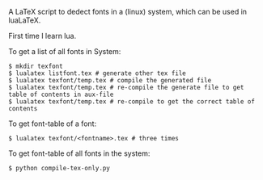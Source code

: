 A LaTeX script to dedect fonts in a (linux) system, which can be used in
luaLaTeX. 

First time I learn lua.


To get a list of all fonts in System:

	$ mkdir texfont
	$ lualatex listfont.tex # generate other tex file
	$ lualatex texfont/temp.tex # compile the generated file
	$ lualatex texfont/temp.tex # re-compile the generate file to get table of contents in aux-file
	$ lualatex texfont/temp.tex # re-compile to get the correct table of contents

To get font-table of a font:
	
	$ lualatex texfont/<fontname>.tex # three times

To get font-table of all fonts in the system:
	
	$ python compile-tex-only.py

